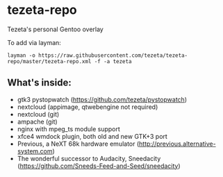 # tezeta-repo

Tezeta's personal Gentoo overlay

To add via layman:
```
layman -o https://raw.githubusercontent.com/tezeta/tezeta-repo/master/tezeta-repo.xml -f -a tezeta
```

## What's inside:

 - gtk3 pystopwatch (https://github.com/tezeta/pystopwatch)
 - nextcloud (appimage, qtwebengine not required)
 - nextcloud (git)
 - ampache (git)
 - nginx with mpeg_ts module support
 - xfce4 wmdock plugin, both old and new GTK+3 port
 - Previous, a NeXT 68k hardware emulator (http://previous.alternative-system.com)
 - The wonderful successor to Audacity, Sneedacity (https://github.com/Sneeds-Feed-and-Seed/sneedacity)
